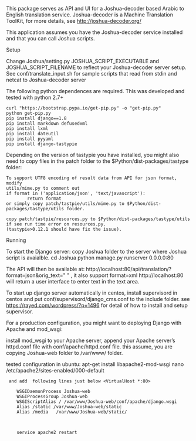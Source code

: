 This package serves as API and UI for a Joshua-decoder based Arabic to English translation service. Joshua-decoder is a Machine Translation ToolKit, for more details, see http://joshua-decoder.org/

This application assumes you have the Joshua-decoder service installed and that you can call Joshua scripts.

Setup

Change Joshua/setting.py JOSHUA_SCRIPT_EXECUTABLE and JOSHUA_SCRIPT_FILENAME to reflect your Joshua-decoder server setup.  See conf/translate_input.sh for sample scripts that read from stdin and netcat to Joshua-decoder server


The following python dependences are required.
This was developed and tested with python 2.7+

	curl "https://bootstrap.pypa.io/get-pip.py" -o "get-pip.py"
	python get-pip.py
	pip install django==1.8
	pip install markdown defusedxml
	pip install lxml
	pip install dateutil
	pip install pyyaml
	pip install django-tastypie


 
 Depending on the version of tastypie you have installed, you might also need to copy files in the patch folder to the $Python/dist-packages/tastype folder:
 
	To support UTF8 encoding of result data from API for json format, modify 
	utils/mime.py to comment out 
	if format in ('application/json', 'text/javascript'):
 		    return format
 	or simply copy patch/tastpie/utils/mime.py to $Python/dist-packages/tastype/utils folder.
 	
 	copy patch/tastpie/resources.py to $Python/dist-packages/tastype/utils if see run time error on resources.py.
 	(tastypie>0.12.1 should have fix the issue).
 	
 	

Running 

To start the Django server:
 copy Joshua folder to the server where Joshua script is avaialble. 
   cd Joshua 
  python manage.py runserver 0.0.0.0:80
 
The API will then be available at:
http://localhost:80/api/translation/?format=json&orig_text=" " , it also support format=xml
http://localhost:80 will return a user interface to enter text in the text area.

To start up django server automatically in centos, install supervisord in centos and put
conf/supervisord/django_cms.conf to the include folder.
 see https://rayed.com/wordpress/?p=1496 for detail of how to install and setup supervisor.


For a production configuration, you might want to deploying Django with Apache and mod_wsgi:

 install mod_wsgi to your Apache server, append your Apache server’s 
 httpd.conf file with conf/apache/httpd.conf file.
 this assume, you are copying Joshua-web folder to /var/www/ folder.
 
 tested configuration in  ubuntu:
	 apt-get install libapache2-mod-wsgi
	 nano /etc/apache2/sites-enabled/000-default
	  
	 and add  following lines just below <VirtualHost *:80>
	
		WSGIDaemonProcess Joshua-web 		
		WSGIProcessGroup Joshua-web
		WSGIScriptAlias / /var/www/Joshua-web/conf/apache/django.wsgi
 		Alias /static /var/www/Joshua-web/static
   		Alias /media   /var/www/Joshua-web/static/
   		


    	service apache2 restart
   


